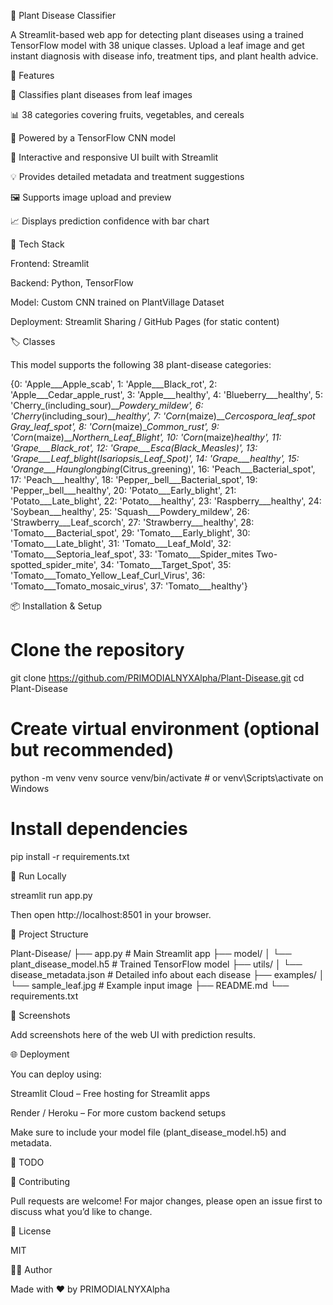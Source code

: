  🌱 Plant Disease Classifier

A Streamlit-based web app for detecting plant diseases using a trained TensorFlow model with 38 unique classes. Upload a leaf image and get instant diagnosis with disease info, treatment tips, and plant health advice.

🚀 Features

🌿 Classifies plant diseases from leaf images

📊 38 categories covering fruits, vegetables, and cereals

🧠 Powered by a TensorFlow CNN model

🧪 Interactive and responsive UI built with Streamlit

💡 Provides detailed metadata and treatment suggestions

🖼️ Supports image upload and preview

📈 Displays prediction confidence with bar chart

🧰 Tech Stack

Frontend: Streamlit

Backend: Python, TensorFlow

Model: Custom CNN trained on PlantVillage Dataset

Deployment: Streamlit Sharing / GitHub Pages (for static content)

🏷️ Classes

This model supports the following 38 plant-disease categories:

{0: 'Apple___Apple_scab',
 1: 'Apple___Black_rot',
 2: 'Apple___Cedar_apple_rust',
 3: 'Apple___healthy',
 4: 'Blueberry___healthy',
 5: 'Cherry_(including_sour)___Powdery_mildew',
 6: 'Cherry_(including_sour)___healthy',
 7: 'Corn_(maize)___Cercospora_leaf_spot Gray_leaf_spot',
 8: 'Corn_(maize)___Common_rust_',
 9: 'Corn_(maize)___Northern_Leaf_Blight',
 10: 'Corn_(maize)___healthy',
 11: 'Grape___Black_rot',
 12: 'Grape___Esca_(Black_Measles)',
 13: 'Grape___Leaf_blight_(Isariopsis_Leaf_Spot)',
 14: 'Grape___healthy',
 15: 'Orange___Haunglongbing_(Citrus_greening)',
 16: 'Peach___Bacterial_spot',
 17: 'Peach___healthy',
 18: 'Pepper,_bell___Bacterial_spot',
 19: 'Pepper,_bell___healthy',
 20: 'Potato___Early_blight',
 21: 'Potato___Late_blight',
 22: 'Potato___healthy',
 23: 'Raspberry___healthy',
 24: 'Soybean___healthy',
 25: 'Squash___Powdery_mildew',
 26: 'Strawberry___Leaf_scorch',
 27: 'Strawberry___healthy',
 28: 'Tomato___Bacterial_spot',
 29: 'Tomato___Early_blight',
 30: 'Tomato___Late_blight',
 31: 'Tomato___Leaf_Mold',
 32: 'Tomato___Septoria_leaf_spot',
 33: 'Tomato___Spider_mites Two-spotted_spider_mite',
 34: 'Tomato___Target_Spot',
 35: 'Tomato___Tomato_Yellow_Leaf_Curl_Virus',
 36: 'Tomato___Tomato_mosaic_virus',
 37: 'Tomato___healthy'}

📦 Installation & Setup

# Clone the repository
git clone https://github.com/PRIMODIALNYXAlpha/Plant-Disease.git
cd Plant-Disease

# Create virtual environment (optional but recommended)
python -m venv venv
source venv/bin/activate  # or venv\Scripts\activate on Windows

# Install dependencies
pip install -r requirements.txt

🧪 Run Locally

streamlit run app.py

Then open http://localhost:8501 in your browser.

📂 Project Structure

Plant-Disease/
├── app.py                     # Main Streamlit app
├── model/
│   └── plant_disease_model.h5  # Trained TensorFlow model
├── utils/
│   └── disease_metadata.json   # Detailed info about each disease
├── examples/
│   └── sample_leaf.jpg        # Example input image
├── README.md
└── requirements.txt

📸 Screenshots

Add screenshots here of the web UI with prediction results.

🌐 Deployment

You can deploy using:

Streamlit Cloud – Free hosting for Streamlit apps

Render / Heroku – For more custom backend setups

Make sure to include your model file (plant_disease_model.h5) and metadata.

📌 TODO



🤝 Contributing

Pull requests are welcome! For major changes, please open an issue first to discuss what you’d like to change.

📄 License

MIT

👨‍💻 Author

Made with ❤️ by PRIMODIALNYXAlpha

